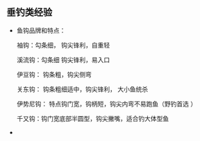 ## 垂钓类经验



- 鱼钩品牌和特点：

  袖钩：勾条细， 钩尖锋利，自重轻 

  溪流钩：勾条细 钩尖锋利，易入口 

  伊豆钩： 钩条粗，钩尖侧弯

  关东钩： 钩条粗细适中，钩尖锋利，  大小鱼统杀 

  伊势尼钩： 特点钩门宽，钩柄短，钩尖内弯不易跑鱼（野钓首选 ）

  千又钩：钩门宽底部半圆型，钩尖撇嘴，适合钓大体型鱼

- 